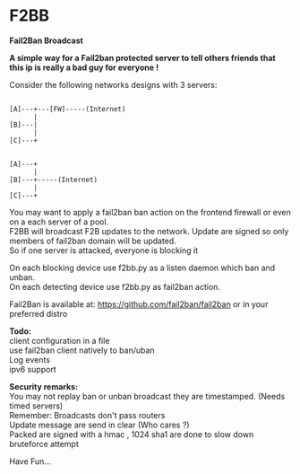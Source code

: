 F2BB
====

<b>Fail2Ban Broadcast</b><br>

<b>A simple way for a Fail2ban protected server to tell others friends that this ip is really a bad guy for everyone !<br></b>

Consider the following networks designs with 3 servers:<br>

<pre><code>
[A]---+---[FW]-----(Internet)
      |
[B]---|    
      |
[C]---+
</code></pre>

<pre><code>
[A]---+
      |
[B]---+-----(Internet)
      |
[C]---+            
</code></pre>

You may want to apply a fail2ban ban action on the frontend firewall or even on a each server of a pool.<br>
F2BB will broadcast F2B updates to the network. Update are signed so only members of fail2ban domain will be updated.<br>
So if one server is attacked, everyone is blocking it<br>

On each blocking device use f2bb.py as a listen daemon which ban and unban.<br>
On each detecting device use f2bb.py as fail2ban action.<br>

Fail2Ban is available at: https://github.com/fail2ban/fail2ban or in your preferred distro<br>

<b>Todo:<br></b>
client configuration in a file<br>
use fail2ban client natively to ban/uban<br>
Log events<br>
ipv6 support<br>

<b>Security remarks:<br></b>
You may not replay ban or unban broadcast they are timestamped. (Needs timed servers)<br> 
Remember:  Broadcasts don't pass routers<br>
Update message are send in clear (Who cares ?)<br>
Packed are signed with a hmac , 1024 sha1 are done to slow down bruteforce attempt<br>

Have Fun…
